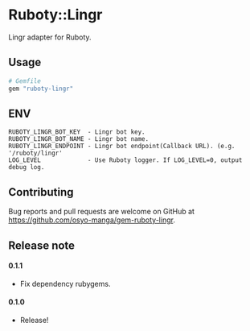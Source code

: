 # Ruboty::Lingr

Lingr adapter for Ruboty.


## Usage

```ruby
# Gemfile
gem "ruboty-lingr"
```

## ENV

```
RUBOTY_LINGR_BOT_KEY  - Lingr bot key.
RUBOTY_LINGR_BOT_NAME - Lingr bot name.
RUBOTY_LINGR_ENDPOINT - Lingr bot endpoint(Callback URL). (e.g. '/ruboty/lingr'
LOG_LEVEL             - Use Ruboty logger. If LOG_LEVEL=0, output debug log.
```

## Contributing

Bug reports and pull requests are welcome on GitHub at https://github.com/osyo-manga/gem-ruboty-lingr.

## Release note

#### 0.1.1
  
  * Fix dependency rubygems.

#### 0.1.0
  
  * Release!

